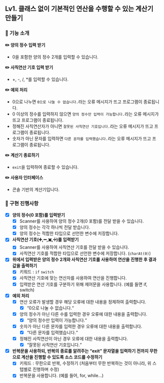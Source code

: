 ## Lv1. 클래스 없이 기본적인 연산을 수행할 수 있는 계산기 만들기
### 🚀 기능 소개
**✏️ 양의 정수 입력 받기**
- 0을 포함한 양의 정수 2개를 입력할 수 있습니다.

**✏️ 사칙연산 기호 입력 받기**
- +, -, /, *를 입력할 수 있습니다.

**✏️ 예외 처리**
- 0으로 나누면 `0으로 나눌 수 없습니다.`라는 오류 메시지가 뜨고 프로그램이 종료됩니다.
- 0 이상의 정수를 입력하지 않으면 `양의 정수만 입력이 가능합니다.`라는 오류 메시지가 뜨고 프로그램이 종료됩니다.
- 정해진 사칙연산자가 아니면 `잘못된 사칙연산 기호입니다.`라는 오류 메시지가 뜨고 프로그램이 종료됩니다.
- 숫자가 아닌 문자를 입력하면 `다른 문자를 입력했습니다.`라는 오류 메시지가 뜨고 프로그램이 종료됩니다.

**✏️ 계산기 종료하기**
- `exit`을 입력하여 종료할 수 있습니다.

**✏️ 사용자 인터페이스**
- 콘솔 기반의 계산기입니다.

### 🚀 구현 진행사항
- [x]  **양의 정수(0 포함)를 입력받기**
    - [x]  Scanner를 사용하여 양의 정수 2개(0 포함)를 전달 받을 수 있습니다.
    - [x]  양의 정수는 각각 하나씩 전달 받습니다.
    - [x]  양의 정수는 적합한 타입으로 선언한 변수에 저장합니다.

- [x]  **사칙연산 기호(➕,➖,✖️,➗)를 입력받기**
    - [x]  Scanner를 사용하여 사칙연산 기호를 전달 받을 수 있습니다.
    - [x]  사칙연산 기호를 적합한 타입으로 선언한 변수에 저장합니다. (`charAt(0)`)

- [x]  **위에서 입력받은 양의 정수 2개와 사칙연산 기호를 사용하여 연산을 진행한 후 결과값을 출력하기**
    - [x]  키워드 : `if` `switch`
    - [x]  사칙연산 기호에 맞는 연산자를 사용하여 연산을 진행합니다.
    - [x]  입력받은 연산 기호를 구분하기 위해 제어문을 사용합니다. (예를 들면 if, switch)

- [x] **예외 처리**
  - [x]  연산 오류가 발생할 경우 해당 오류에 대한 내용을 정제하여 출력합니다.
      - [x]  “0으로 나눌 수 없습니다.“
  - [x]  양의 정수가 아닌 다른 수를 입력한 경우 오류에 대한 내용을 출력합니다.
      - [x]  “양의 정수만 입력이 가능합니다.“
  - [x]  숫자가 아닌 다른 문자를 입력한 경우 오류에 대한 내용을 출력합니다.
      - [x]  “다른 문자를 입력했습니다.“
  - [x]  정해진 사칙연산이 아닌 경우 오류에 대한 내용을 출력합니다.
      - [x]  “잘못된 사칙연산 기호입니다.“

- [x]  **반복문을 사용하되, 반복의 종료를 알려주는 “exit” 문자열을 입력하기 전까지 무한으로 계산을 진행할 수 있도록 소스 코드를 수정하기**
    - [x]  키워드 : 무한으로 반복, 수정하기 (처음부터 무한 반복하는 것이 아니라, 위 스텝별로 진행하며 수정)
    - [x]  반복문을 사용합니다. (예를 들어, for, while…)